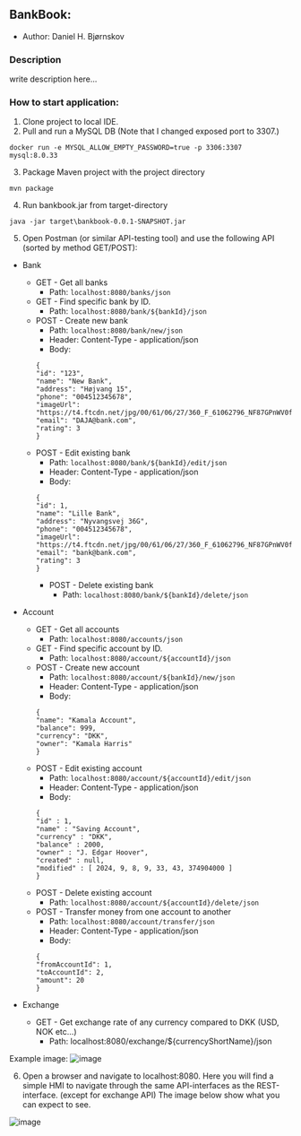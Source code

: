 ## BankBook:
- Author: Daniel H. Bjørnskov
### Description
write description here...
### How to start application:
1. Clone project to local IDE.
2. Pull and run a MySQL DB (Note that I changed exposed port to 3307.)

```docker run -e MYSQL_ALLOW_EMPTY_PASSWORD=true -p 3306:3307 mysql:8.0.33```

3. Package Maven project with the project directory

```mvn package```

4. Run bankbook.jar from target-directory

```java -jar target\bankbook-0.0.1-SNAPSHOT.jar```

5. Open Postman (or similar API-testing tool) and use the following API (sorted by method GET/POST):

- Bank
  - GET - Get all banks
    - Path: ```localhost:8080/banks/json```
  - GET - Find specific bank by ID.
    - Path: ```localhost:8080/bank/${bankId}/json``` 
  - POST - Create new bank
      - Path: ```localhost:8080/bank/new/json```
      - Header: Content-Type - application/json
      - Body:
      ```
      {
      "id": "123",
      "name": "New Bank",
      "address": "Højvang 15",
      "phone": "004512345678",
      "imageUrl": "https://t4.ftcdn.net/jpg/00/61/06/27/360_F_61062796_NF87GPnWV0fQ2LhoYNlyjev0PocRwZj9.jpg",
      "email": "DAJA@bank.com",
      "rating": 3
      }
      ```
  - POST - Edit existing bank
      - Path: ```localhost:8080/bank/${bankId}/edit/json```
      - Header: Content-Type - application/json
      - Body:
      ```
      {
      "id": 1,
      "name": "Lille Bank",
      "address": "Nyvangsvej 36G",
      "phone": "004512345678",
      "imageUrl": "https://t4.ftcdn.net/jpg/00/61/06/27/360_F_61062796_NF87GPnWV0fQ2LhoYNlyjev0PocRwZj9.jpg",
      "email": "bank@bank.com",
      "rating": 3
      }
      ```
    - POST - Delete existing bank
        - Path: ```localhost:8080/bank/${bankId}/delete/json```
   

- Account
    - GET - Get all accounts
        - Path: ```localhost:8080/accounts/json```
    - GET - Find specific account by ID.
        - Path: ```localhost:8080/account/${accountId}/json```
    - POST - Create new account
      - Path: ```localhost:8080/account/${bankId}/new/json```
      - Header: Content-Type - application/json
      - Body:
      ```
      {
      "name": "Kamala Account",
      "balance": 999,
      "currency": "DKK",
      "owner": "Kamala Harris"
      }
      ```
    - POST - Edit existing account
      - Path: ```localhost:8080/account/${accountId}/edit/json```
      - Header: Content-Type - application/json
      - Body:
      ```
      {
      "id" : 1,
      "name" : "Saving Account",
      "currency" : "DKK",
      "balance" : 2000,
      "owner" : "J. Edgar Hoover",
      "created" : null,
      "modified" : [ 2024, 9, 8, 9, 33, 43, 374904000 ]
      }
      ```
    - POST - Delete existing account
      - Path: ```localhost:8080/account/${accountId}/delete/json```
    - POST - Transfer money from one account to another
      - Path: ```localhost:8080/account/transfer/json```
      - Header: Content-Type - application/json
      - Body:
      ```
      {
      "fromAccountId": 1,
      "toAccountId": 2,
      "amount": 20
      }
      ```

- Exchange
  - GET - Get exchange rate of any currency compared to DKK (USD, NOK etc...)
    - Path: localhost:8080/exchange/${currencyShortName}/json

Example image:
![image](documentation/Rest-API-demo.jpg)

6. Open a browser and navigate to localhost:8080. 
Here you will find a simple HMI to navigate through the same API-interfaces as the REST-interface. (except for exchange API)
The image below show what you can expect to see. 

![image](documentation/bankbook.jpg)

